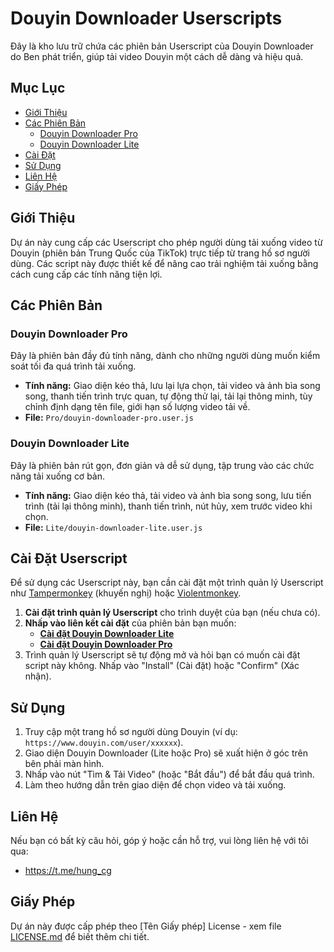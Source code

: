 # Douyin Downloader Userscripts

Đây là kho lưu trữ chứa các phiên bản Userscript của Douyin Downloader do Ben phát triển, giúp tải video Douyin một cách dễ dàng và hiệu quả.

## Mục Lục
- [Giới Thiệu](#giới-thiệu)
- [Các Phiên Bản](#các-phiên-bản)
  - [Douyin Downloader Pro](#douyin-downloader-pro)
  - [Douyin Downloader Lite](#douyin-downloader-lite)
- [Cài Đặt](#cài-đặt)
- [Sử Dụng](#sử-dụng)
- [Liên Hệ](#liên-hệ)
- [Giấy Phép](#giấy-phép)

## Giới Thiệu
Dự án này cung cấp các Userscript cho phép người dùng tải xuống video từ Douyin (phiên bản Trung Quốc của TikTok) trực tiếp từ trang hồ sơ người dùng. Các script này được thiết kế để nâng cao trải nghiệm tải xuống bằng cách cung cấp các tính năng tiện lợi.

## Các Phiên Bản

### Douyin Downloader Pro
Đây là phiên bản đầy đủ tính năng, dành cho những người dùng muốn kiểm soát tối đa quá trình tải xuống.
- **Tính năng:** Giao diện kéo thả, lưu lại lựa chọn, tải video và ảnh bìa song song, thanh tiến trình trực quan, tự động thử lại, tải lại thông minh, tùy chỉnh định dạng tên file, giới hạn số lượng video tải về.
- **File:** `Pro/douyin-downloader-pro.user.js`

### Douyin Downloader Lite
Đây là phiên bản rút gọn, đơn giản và dễ sử dụng, tập trung vào các chức năng tải xuống cơ bản.
- **Tính năng:** Giao diện kéo thả, tải video và ảnh bìa song song, lưu tiến trình (tải lại thông minh), thanh tiến trình, nút hủy, xem trước video khi chọn.
- **File:** `Lite/douyin-downloader-lite.user.js`

## Cài Đặt Userscript

Để sử dụng các Userscript này, bạn cần cài đặt một trình quản lý Userscript như [Tampermonkey](https://www.tampermonkey.net/) (khuyến nghị) hoặc [Violentmonkey](https://violentmonkey.github.io/).

1.  **Cài đặt trình quản lý Userscript** cho trình duyệt của bạn (nếu chưa có).
2.  **Nhấp vào liên kết cài đặt** của phiên bản bạn muốn:
    * **[Cài đặt Douyin Downloader Lite](https://github.com/Froglee25/douyin-downloader-userscripts/raw/refs/heads/main/Lite/douyin-downloader-lite.user.js)**
    * **[Cài đặt Douyin Downloader Pro](https://github.com/Froglee25/douyin-downloader-userscripts/raw/refs/heads/main/Pro/douyin-downloader-pro.user.js)**
3.  Trình quản lý Userscript sẽ tự động mở và hỏi bạn có muốn cài đặt script này không. Nhấp vào "Install" (Cài đặt) hoặc "Confirm" (Xác nhận).

## Sử Dụng

1.  Truy cập một trang hồ sơ người dùng Douyin (ví dụ: `https://www.douyin.com/user/xxxxxx`).
2.  Giao diện Douyin Downloader (Lite hoặc Pro) sẽ xuất hiện ở góc trên bên phải màn hình.
3.  Nhấp vào nút "Tìm & Tải Video" (hoặc "Bắt đầu") để bắt đầu quá trình.
4.  Làm theo hướng dẫn trên giao diện để chọn video và tải xuống.

## Liên Hệ

Nếu bạn có bất kỳ câu hỏi, góp ý hoặc cần hỗ trợ, vui lòng liên hệ với tôi qua:
- https://t.me/hung_cg

## Giấy Phép
Dự án này được cấp phép theo [Tên Giấy phép] License - xem file [LICENSE.md](LICENSE.md) để biết thêm chi tiết.
